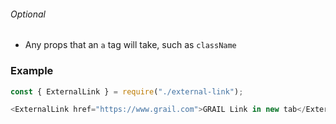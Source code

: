 ###### Optional

- Any props that an `a` tag will take, such as `className`

### Example

```js
const { ExternalLink } = require("./external-link");

<ExternalLink href="https://www.grail.com">GRAIL Link in new tab</ExternalLink>;
```
